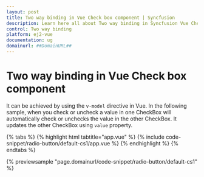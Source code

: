 ```yaml
---
layout: post
title: Two way binding in Vue Check box component | Syncfusion
description: Learn here all about Two way binding in Syncfusion Vue Check box component of Syncfusion Essential JS 2 and more.
control: Two way binding 
platform: ej2-vue
documentation: ug
domainurl: ##DomainURL##
---
```


# Two way binding in Vue Check box component

It can be achieved by using the `v-model` directive in Vue. In the following sample, when you check or uncheck a value in one CheckBox will automatically check or unchecks the value in the other CheckBox. It updates the other CheckBox using `value` property.

{% tabs %}
{% highlight html tabtitle="app.vue" %}
{% include code-snippet/radio-button/default-cs1/app.vue %}
{% endhighlight %}
{% endtabs %}
        
{% previewsample "page.domainurl/code-snippet/radio-button/default-cs1" %}